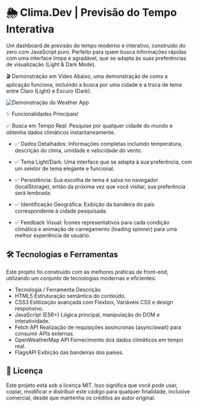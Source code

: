 # 🌦️ Clima.Dev | Previsão do Tempo Interativa
Um dashboard de previsão do tempo moderno e interativo, construído do zero com JavaScript puro. Perfeito para quem busca informações rápidas com uma interface limpa e agradável, que se adapta às suas preferências de visualização (Light & Dark Mode).

🎬 Demonstração em Vídeo
Abaixo, uma demonstração de como a aplicação funciona, incluindo a busca por uma cidade e a troca de tema entre Claro (Light) e Escuro (Dark).

![Demonstração do Weather App](https://github.com/user-attachments/assets/6d73e571-4c95-4035-a4fc-35e8f83b0261)


✨ Funcionalidades Principais!

✅ Busca em Tempo Real: Pesquise por qualquer cidade do mundo e obtenha dados climáticos instantaneamente.

- ✅ Dados Detalhados: Informações completas incluindo temperatura, descrição do clima, umidade e velocidade do vento.

- ✅ Tema Light/Dark: Uma interface que se adapta à sua preferência, com um seletor de tema elegante e funcional.

- ✅ Persistência: Sua escolha de tema é salva no navegador (localStorage), então da próxima vez que você visitar, sua preferência será lembrada.

- ✅ Identificação Geográfica: Exibição da bandeira do país correspondente à cidade pesquisada.

- ✅ Feedback Visual: Ícones representativos para cada condição climática e animação de carregamento (loading spinner) para uma melhor experiência de usuário.

## 🛠️ Tecnologias e Ferramentas
Este projeto foi construído com as melhores práticas de front-end, utilizando um conjunto de tecnologias modernas e eficientes:

- Tecnologia / Ferramenta	Descrição
- HTML5	Estruturação semântica do conteúdo.
- CSS3	Estilização avançada com Flexbox, Variáveis CSS e design responsivo.
- JavaScript (ES6+)	Lógica principal, manipulação do DOM e interatividade.
- Fetch API	Realização de requisições assíncronas (async/await) para consumir APIs externas.
- OpenWeatherMap API	Fornecimento dos dados climáticos em tempo real.
- FlagsAPI	Exibição das bandeiras dos países.

## 📄 Licença

Este projeto está sob a licença MIT. Isso significa que você pode usar, copiar, modificar e distribuir este código para qualquer finalidade, inclusive comercial, desde que mantenha os créditos ao autor original.